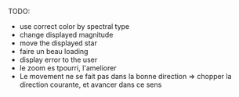 TODO:

 * use correct color by spectral type
 * change displayed magnitude 
 * move the displayed star
 * faire un beau loading
 * display error to the user
 * le zoom es tpourri, l'ameliorer
 * Le movement ne se fait pas dans la bonne direction => chopper la direction courante, et avancer dans ce sens